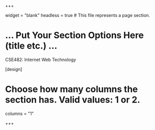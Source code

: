 +++


widget = "blank"
headless = true  # This file represents a page section.

# ... Put Your Section Options Here (title etc.) ...

<p align="justify">
CSE482: Internet Web Technology
</p>


[design]
  # Choose how many columns the section has. Valid values: 1 or 2.
  columns = "1"


+++
